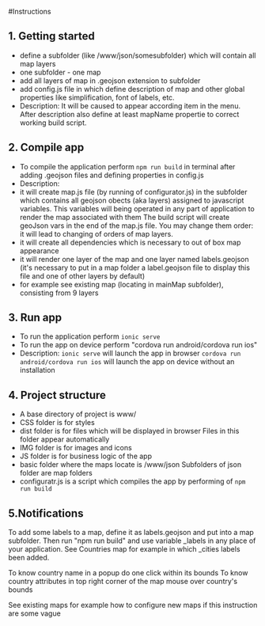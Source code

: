 #Instructions

## 1. Getting started

- define a subfolder (like /www/json/somesubfolder) which will contain all map layers
- one subfolder - one map
- add all layers of map in .geojson extension to subfolder
- add config.js file in which define description of map and other global properties like
  simplification, font of labels, etc.	
- Description:
  It will be caused to appear according item in the menu. After description also define 
  at least mapName propertie to correct working build script.

## 2. Compile app
- To compile the application perform `npm run build`  in terminal after adding .geojson files
  and defining properties in config.js
- Description:
- it will create map.js file (by running of configurator.js) in the subfolder which contains
  all geojson obects (aka layers) assigned to javascript variables.
  This variables will being operated in any part of application to render the map
  associated with them
  The build script will create geoJson vars in the end of the map.js file. You may 
  change them order: it will lead to changing of orders of map layers.
- it will create all dependencies which is necessary to out of box map appearance
- it will render one layer of the map and one layer named labels.geojson (it's necessary
  to put in a map folder a label.geojson file to display this file and one of other layers by default)
- for example see existing map (locating in mainMap subfolder), consisting from 9 layers

## 3. Run app

- To run the application perform `ionic serve`
- To run the app on device perform "cordova run android/cordova run ios"
- Description:
`ionic serve` will launch the app in browser
`cordova run android/cordova run ios` will launch the app on device without an installation

## 4. Project structure
- A base directory of project is www/
- CSS folder is for styles
- dist folder is for files which will be displayed in browser
  Files in this folder appear automatically
- IMG folder is for images and icons
- JS folder is for business logic of the app
- basic folder where the maps locate is /www/json
  Subfolders of json folder are map folders
- configuratr.js is a script which compiles the app by performing of `npm run build`

## 5.Notifications

To add some labels to a map, define it as labels.geojson and put into a map subfolder.
Then run "npm run build" and use variable _labels in any place of your application.
See Countries map for example in which _cities labels been added.

To know country name in a popup do one click within its bounds
To know country attributes in top right corner of the map
mouse over country's bounds

See existing maps for example how to configure new maps if this instruction are some vague


